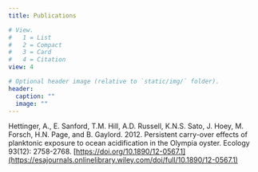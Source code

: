 ```yaml
---
title: Publications

# View.
#   1 = List
#   2 = Compact
#   3 = Card
#   4 = Citation
view: 4

# Optional header image (relative to `static/img/` folder).
header:
  caption: ""
  image: ""
---
```


Hettinger, A., E. Sanford, T.M. Hill, A.D. Russell, K.N.S. Sato, J. Hoey, M. Forsch, H.N. Page, and B. Gaylord. 2012. Persistent carry-over effects of planktonic exposure to ocean acidification in the Olympia oyster. Ecology 93(12): 2758-2768. [https://doi.org/10.1890/12-0567.1](https://esajournals.onlinelibrary.wiley.com/doi/full/10.1890/12-0567.1)
